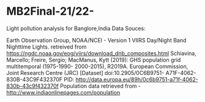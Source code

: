 # MB2Final-21/22-
Light pollution analysis for Banglore,India
Data Souces:

Earth Observation Group, NOAA/NCEI - Version 1 VIIRS Day/Night Band Nighttime Lights. retreived from https://ngdc.noaa.gov/eog/viirs/download_dnb_composites.html
Schiavina, Marcello; Freire, Sergio; MacManus, Kytt (2019): GHS population grid multitemporal (1975-1990- 2000-2015), R2019A. European Commission, Joint Research Centre (JRC) [Dataset] doi:10.2905/0C6B9751- A71F-4062-830B-43C9F432370F PID: http://data.europa.eu/89h/0c6b9751-a71f-4062-830b-43c9f432370f
Population data retrieved from - http://www.indiaonlinepages.com/population
